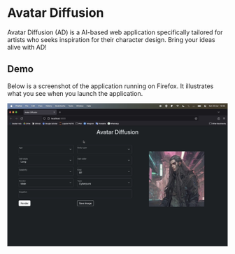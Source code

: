 # Avatar Diffusion

Avatar Diffusion (AD) is a AI-based web application specifically tailored for artists who seeks inspiration for their character design. Bring your ideas alive with AD!

## Demo

Below is a screenshot of the application running on Firefox. It illustrates what you see when you launch the application.

![Homepage](demo/homepage.jpg)
